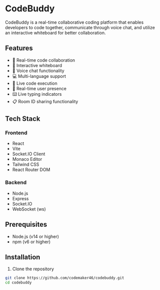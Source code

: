 # CodeBuddy

CodeBuddy is a real-time collaborative coding platform that enables developers to code together, communicate through voice chat, and utilize an interactive whiteboard for better collaboration.

## Features

- 🤝 Real-time code collaboration
- 🎨 Interactive whiteboard
- 🎤 Voice chat functionality
- 💻 Multi-language support
- 🔄 Live code execution
- 👥 Real-time user presence
- ⌨️ Live typing indicators
- 📋 Room ID sharing functionality

## Tech Stack

### Frontend
- React
- Vite
- Socket.IO Client
- Monaco Editor
- Tailwind CSS
- React Router DOM

### Backend
- Node.js
- Express
- Socket.IO
- WebSocket (ws)

## Prerequisites

- Node.js (v14 or higher)
- npm (v6 or higher)

## Installation

1. Clone the repository
```bash
git clone https://github.com/codemaker46/codebuddy.git
cd codebuddy
